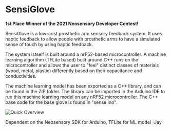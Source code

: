 # SensiGlove

**1st Place Winner of the 2021 Neosensory Developer Contest!**

SensiGlove is a low-cost prosthetic arm sensory feedback system. It uses haptic feedback to allow people with prosthetic arms to have a simulated sense of touch by using haptic feedback.

The system istself is built around a nrF52-based microcontroller. A machine learning algorithm (TFLite based) built around C++ runs on the microcontroller and allows the user to "feel" distinct classes of materials (wood, metal, plastic) differently based on their capacitance and conductivities.

The machine learning model has been exported as a C++ library, and can be found in the ZIP folder. The library can be imported in the Arduino IDE to run this machine learning model on any nRF52 microcontroller. The C++ base code for the base glove is found in "sense.ino".

![Quick Overview](https://cdn.discordapp.com/attachments/795811395002171392/797800958620073984/ezgif.com-gif-maker_1.gif)

Dependent on the Neosensory SDK for Arduino, TFLite for ML model
-Jay

